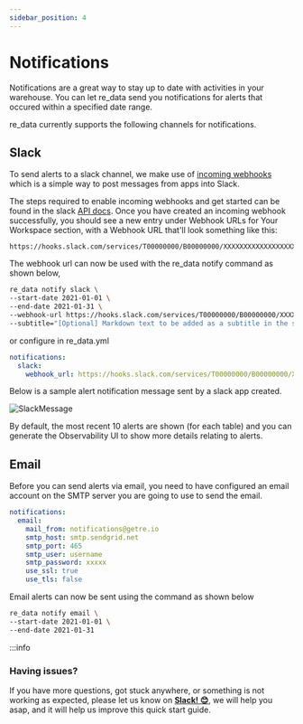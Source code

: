 ```yaml
---
sidebar_position: 4
---
```


# Notifications

Notifications are a great way to stay up to date with activities in your warehouse. You can let re_data send you notifications for alerts that occured within a specified date range.

re_data currently supports the following channels for notifications.

## Slack
To send alerts to a slack channel, we make use of [incoming webhooks](https://api.slack.com/messaging/webhooks) which is a simple way to post messages from apps into Slack.

The steps required to enable incoming webhooks and get started can be found in the slack [API docs](https://api.slack.com/messaging/webhooks#enable_webhooks). Once you have created an incoming webhook successfully, you should see a new entry under Webhook URLs for Your Workspace section, with a Webhook URL that'll look something like this:
```
https://hooks.slack.com/services/T00000000/B00000000/XXXXXXXXXXXXXXXXXXXXXXXX
```

The webhook url can now be used with the re_data notify command as shown below,

```bash
re_data notify slack \
--start-date 2021-01-01 \
--end-date 2021-01-31 \
--webhook-url https://hooks.slack.com/services/T00000000/B00000000/XXXXXXXXXXXXXXXXXXXXXXXX \
--subtitle="[Optional] Markdown text to be added as a subtitle in the slack message generated"
```

or configure in re_data.yml

```yaml title="~/.re_data/re_data.yml"
notifications:
  slack:
    webhook_url: https://hooks.slack.com/services/T00000000/B00000000/XXXXXXXXXXXXXXXXXXXXXXXX
```

Below is a sample alert notification message sent by a slack app created.

![SlackMessage](/screenshots/notifications/slack_notification_message.png)

By default, the most recent 10 alerts are shown (for each table) and you can generate the Observability UI to show more details relating to alerts.

## Email

Before you can send alerts via email, you need to have configured an email account on the SMTP server you are going to use to send the email.

```yaml title="~/.re_data/re_data.yml"
notifications:
  email:
    mail_from: notifications@getre.io
    smtp_host: smtp.sendgrid.net
    smtp_port: 465
    smtp_user: username
    smtp_password: xxxxx
    use_ssl: true
    use_tls: false
```

Email alerts can now be sent using the command as shown below
```bash
re_data notify email \
--start-date 2021-01-01 \
--end-date 2021-01-31
```

:::info
### Having issues?
If you have more questions, got stuck anywhere, or something is not working as expected, please let us know on **[Slack! 😊](https://www.getre.io/slack)**, we will help you asap, and it will help us improve this quick start guide.